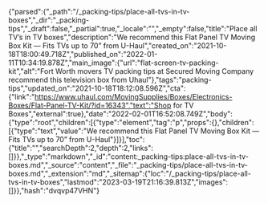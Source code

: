 {"parsed":{"_path":"/_packing-tips/place-all-tvs-in-tv-boxes","_dir":"_packing-tips","_draft":false,"_partial":true,"_locale":"","_empty":false,"title":"Place all TV’s in TV boxes","description":"We recommend this Flat Panel TV Moving Box Kit — Fits TVs up to 70” from U-Haul","created_on":"2021-10-18T18:00:49.718Z","published_on":"2022-01-11T10:34:19.878Z","main_image":{"url":"flat-screen-tv-packing-kit","alt":"Fort Worth movers TV packing tips at Secured Moving Company recommend this television box from Uhaul"},"tags":"packing-tips","updated_on":"2021-10-18T18:12:08.596Z","cta":{"link":"https://www.uhaul.com/MovingSupplies/Boxes/Electronics-Boxes/Flat-Panel-TV-Kit/?id=16343","text":"Shop for TV Boxes","external":true},"date":"2022-02-01T16:52:08.749Z","body":{"type":"root","children":[{"type":"element","tag":"p","props":{},"children":[{"type":"text","value":"We recommend this Flat Panel TV Moving Box Kit — Fits TVs up to 70” from U-Haul"}]}],"toc":{"title":"","searchDepth":2,"depth":2,"links":[]}},"_type":"markdown","_id":"content:_packing-tips:place-all-tvs-in-tv-boxes.md","_source":"content","_file":"_packing-tips/place-all-tvs-in-tv-boxes.md","_extension":"md","_sitemap":{"loc":"/_packing-tips/place-all-tvs-in-tv-boxes","lastmod":"2023-03-19T21:16:39.813Z","images":[]}},"hash":"dvqvp47VHN"}